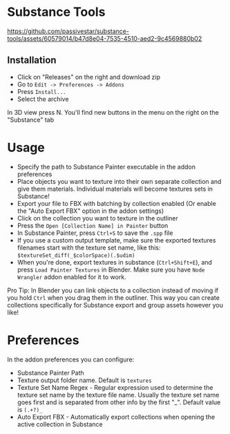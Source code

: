 # Substance Tools

https://github.com/passivestar/substance-tools/assets/60579014/b47d8e04-7535-4510-aed2-9c4569880b02


## Installation

- Click on "Releases" on the right and download zip
- Go to `Edit -> Preferences -> Addons`
- Press `Install...`
- Select the archive

In 3D view press N. You'll find new buttons in the menu on the right on the "Substance" tab

# Usage

- Specify the path to Substance Painter executable in the addon preferences
- Place objects you want to texture into their own separate collection and give them materials. Individual materials will become textures sets in Substance!
- Export your file to FBX with batching by collection enabled (Or enable the "Auto Export FBX" option in the addon settings)
- Click on the collection you want to texture in the outliner
- Press the `Open [Collection Name] in Painter` button
- In Substance Painter, press `Ctrl+S` to save the `.spp` file
- If you use a custom output template, make sure the exported textures filenames start with the texture set name, like this: `$textureSet_diff(_$colorSpace)(.$udim)`
- When you're done, export textures in substance (`Ctrl+Shift+E`), and press `Load Painter Textures` in Blender. Make sure you have `Node Wrangler` addon enabled for it to work.

Pro Tip:
In Blender you can link objects to a collection instead of moving if you hold `Ctrl` when you drag them in the outliner. This way you can create collections specifically for Substance export and group assets however you like!

# Preferences

In the addon preferences you can configure:

- Substance Painter Path
- Texture output folder name. Default is `textures`
- Texture Set Name Regex - Regular expression used to determine the texture set name by the texture file name. Usually the texture set name goes first and is separated from other info by the first "_". Default value is `(.+?)_`
- Auto Export FBX - Automatically export collections when opening the active collection in Substance
